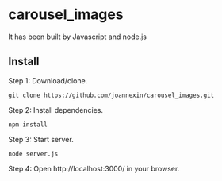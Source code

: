 # carousel_images

It has been built by Javascript and node.js


## Install

Step 1: Download/clone.
```
git clone https://github.com/joannexin/carousel_images.git
```
Step 2: Install dependencies.
```
npm install
```
Step 3: Start server.
```
node server.js
```
Step 4: Open http://localhost:3000/ in your browser.
